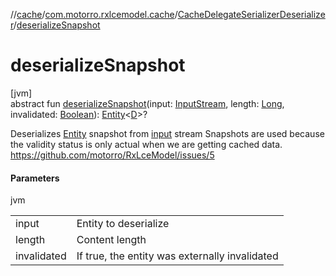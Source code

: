 //[cache](../../../index.md)/[com.motorro.rxlcemodel.cache](../index.md)/[CacheDelegateSerializerDeserializer](index.md)/[deserializeSnapshot](deserialize-snapshot.md)

# deserializeSnapshot

[jvm]\
abstract fun [deserializeSnapshot](deserialize-snapshot.md)(input: [InputStream](https://docs.oracle.com/javase/8/docs/api/java/io/InputStream.html), length: [Long](https://kotlinlang.org/api/latest/jvm/stdlib/kotlin/-long/index.html), invalidated: [Boolean](https://kotlinlang.org/api/latest/jvm/stdlib/kotlin/-boolean/index.html)): [Entity](../../com.motorro.rxlcemodel.cache.entity/-entity/index.md)&lt;[D](index.md)&gt;?

Deserializes [Entity](../../com.motorro.rxlcemodel.cache.entity/-entity/index.md) snapshot from [input](deserialize-snapshot.md) stream Snapshots are used because the validity status is only actual when we are getting cached data. https://github.com/motorro/RxLceModel/issues/5

#### Parameters

jvm

| | |
|---|---|
| input | Entity to deserialize |
| length | Content length |
| invalidated | If true, the entity was externally invalidated |
